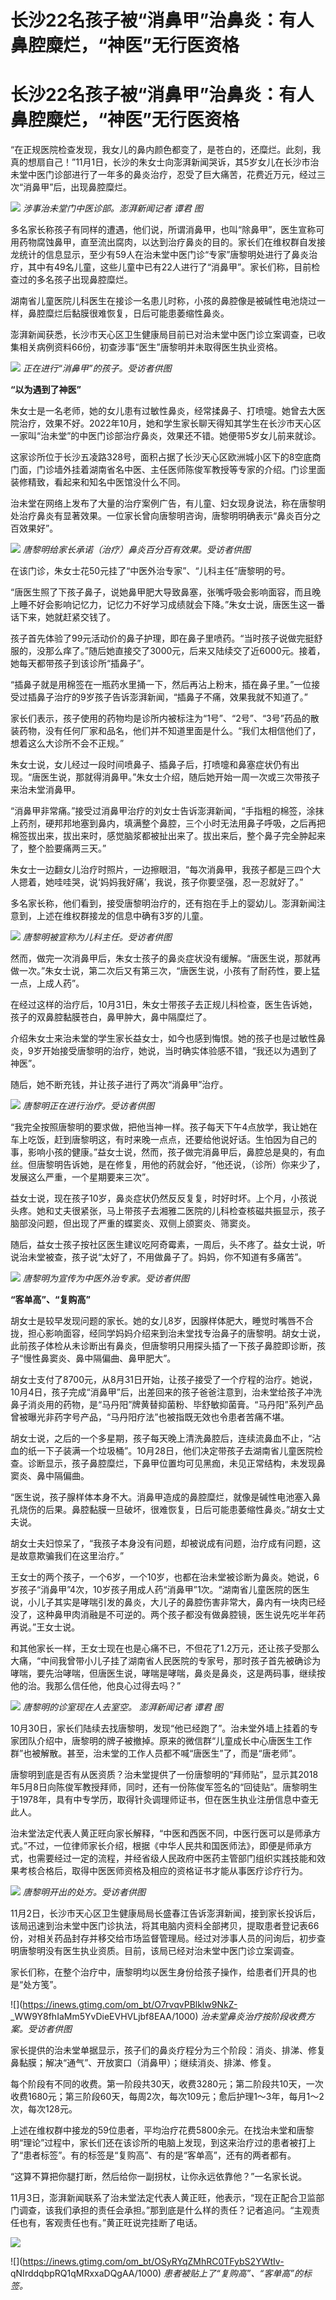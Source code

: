 # 长沙22名孩子被“消鼻甲”治鼻炎：有人鼻腔糜烂，“神医”无行医资格

# 长沙22名孩子被“消鼻甲”治鼻炎：有人鼻腔糜烂，“神医”无行医资格

“在正规医院检查发现，我女儿的鼻内颜色都变了，是苍白的，还糜烂。此刻，我真的想扇自己！”11月1日，长沙的朱女士向澎湃新闻哭诉，其5岁女儿在长沙市治未堂中医门诊部进行了一年多的鼻炎治疗，忍受了巨大痛苦，花费近万元，经过三次“消鼻甲”后，出现鼻腔糜烂。

![](https://inews.gtimg.com/om_bt/O6iWnTQqRIuNO39bvE6GtbRV7fbQK7igmeOROm7WIrDOcAA/1000)
_涉事治未堂门中医诊部。澎湃新闻记者 谭君 图_

多名家长称孩子有同样的遭遇，他们说，所谓消鼻甲，也叫“除鼻甲”，医生宣称可用药物腐蚀鼻甲，直至流出腐肉，以达到治疗鼻炎的目的。家长们在维权群自发接龙统计的信息显示，至少有59人在治未堂中医门诊“专家”唐黎明处进行了鼻炎治疗，其中有49名儿童，这些儿童中已有22人进行了“消鼻甲”。家长们称，目前检查过的多名孩子出现鼻腔糜烂。

湖南省儿童医院儿科医生在接诊一名患儿时称，小孩的鼻腔像是被碱性电池烧过一样，鼻腔糜烂后黏膜很难恢复，日后可能患萎缩性鼻炎。

澎湃新闻获悉，长沙市天心区卫生健康局目前已对治未堂中医门诊立案调查，已收集相关病例资料66份，初查涉事“医生”唐黎明并未取得医生执业资格。

![](https://inews.gtimg.com/om_bt/OOiF4ySeYbrG9V4U35YHB820DT7bsxXwxRZfWlcegRDjwAA/1000)
_正在进行“消鼻甲”的孩子。受访者供图_

**“以为遇到了神医”**

朱女士是一名老师，她的女儿患有过敏性鼻炎，经常揉鼻子、打喷嚏。她曾去大医院治疗，效果不好。2022年10月，她和学生家长聊天得知其学生在长沙市天心区一家叫“治未堂”的中医门诊部治疗鼻炎，效果还不错。她便带5岁女儿前来就诊。

这家诊所位于长沙五凌路328号，面积占据了长沙天心区欧洲城小区下的8空底商门面，门诊墙外挂着湖南省名中医、主任医师陈俊军教授等专家的介绍。门诊里面装修精致，看起来和知名中医馆没什么不同。

治未堂在网络上发布了大量的治疗案例广告，有儿童、妇女现身说法，称在唐黎明处治疗鼻炎有显著效果。一位家长曾向唐黎明咨询，唐黎明明确表示“鼻炎百分之百效果好”。

![](https://inews.gtimg.com/om_bt/OfLc2-nkQf7gxJ4tLEtKkNgWMVIrfwB6D7pR3gw_hE5TkAA/1000)
_唐黎明给家长承诺（治疗）鼻炎百分百有效果。受访者供图_

在该门诊，朱女士花50元挂了“中医外治专家”、“儿科主任”唐黎明的号。

“唐医生照了下孩子鼻子，说她鼻甲肥大导致鼻塞，张嘴呼吸会影响面容，而且晚上睡不好会影响记忆力，记忆力不好学习成绩就会下降。”朱女士说，唐医生这一番话下来，她就赶紧交钱了。

孩子首先体验了99元活动价的鼻子护理，即在鼻子里喷药。“当时孩子说做完挺舒服的，没那么痒了。”随后她直接交了3000元，后来又陆续交了近6000元。接着，她每天都带孩子到该诊所“插鼻子”。

“插鼻子就是用棉签在一瓶药水里捅一下，然后再沾上粉末，插在鼻子里。”一位接受过插鼻子治疗的9岁孩子告诉澎湃新闻，“插鼻子不痛，效果我就不知道了。”

家长们表示，孩子使用的药物均是诊所内被标注为“1号”、“2号”、“3号”药品的散装药物，没有任何厂家和品名，他们并不知道里面是什么。“我们太相信他们了，想着这么大诊所不会不正规。”

朱女士说，女儿经过一段时间喷鼻子、插鼻子后，打喷嚏和鼻塞症状仍有出现。“唐医生说，那就得消鼻甲。”朱女士介绍，随后她开始一周一次或三次带孩子来治未堂消鼻甲。

“消鼻甲非常痛。”接受过消鼻甲治疗的刘女士告诉澎湃新闻，“手指粗的棉签，涂抹上药剂，硬邦邦地塞到鼻内，填满整个鼻腔，三个小时无法用鼻子呼吸，之后再把棉签拔出来，拔出来时，感觉脑浆都被扯出来了。拔出来后，整个鼻子完全肿起来了，整个脸要痛两三天。”

朱女士一边翻女儿治疗时照片，一边擦眼泪，“每次消鼻甲，我孩子都是三四个大人摁着，她哇哇哭，说‘妈妈我好痛’，我说，孩子你要坚强，忍一忍就好了。”

多名家长称，他们看到，接受唐黎明治疗的，还有抱在手上的婴幼儿。澎湃新闻注意到，上述在维权群接龙的信息中确有3岁的儿童。

![](https://inews.gtimg.com/om_bt/O0Lsn2tTX4mxaaHSpmX2y-LCoeSXo8nHAJ_kSv0XYbVdYAA/1000)
_唐黎明被宣称为儿科主任。受访者供图_

然而，做完一次消鼻甲后，朱女士孩子的鼻炎症状没有缓解。“唐医生说，那就再做一次。”朱女士说，第二次后又有第三次，“唐医生说，小孩有了耐药性，要上猛一点，上成人药”。

在经过这样的治疗后，10月31日，朱女士带孩子去正规儿科检查，医生告诉她，孩子的双鼻腔黏膜苍白，鼻甲肿大，鼻中隔糜烂了。

介绍朱女士来治未堂的学生家长益女士，如今也感到悔恨。她的孩子也是过敏性鼻炎，9岁开始接受唐黎明的治疗，她说，当时确实体验感不错，“我还以为遇到了神医”。

随后，她不断充钱，并让孩子进行了两次“消鼻甲”治疗。

![](https://inews.gtimg.com/om_bt/OHyCN5weQtpiHhdaG6abDsVvsp5fHGeH9oPJNimZhLvwAAA/1000)
_唐黎明正在进行治疗。受访者供图_

“我完全按照唐黎明的要求做，把他当神一样。孩子每天下午4点放学，我让她在车上吃饭，赶到唐黎明这，有时来晚一点点，还要给他说好话。生怕因为自己的事，影响小孩的健康。”益女士说，然而，孩子做完消鼻甲后，鼻腔总是臭的，有血丝。但唐黎明告诉她，是在修复，用他的药就会好，“他还说，（诊所）你来少了，发展这么严重，一个星期要来三次”。

益女士说，现在孩子10岁，鼻炎症状仍然反反复复，时好时坏。上个月，小孩说头疼。她和丈夫很紧张，马上带孩子去湘雅二医院的儿科检查核磁共振显示，孩子脑部没问题，但出现了严重的蝶窦炎、双侧上颌窦炎、筛窦炎。

随后，益女士孩子按社区医生建议吃阿奇霉素，一周后，头不疼了。益女士说，听说治未堂被查，孩子说“太好了，不用做鼻子了。妈妈，你不知道有多痛苦”。

![](https://inews.gtimg.com/om_bt/OR3Kq7aZqVW3R1UXjRyJPW5OiZ7BdpLOIXaSgnNe4ajdwAA/1000)
_唐黎明为宣传为中医外治专家。受访者供图_

**“客单高”、“复购高”**

胡女士是较早发现问题的家长。她的女儿8岁，因腺样体肥大，睡觉时嘴唇不合拢，担心影响面容，经同学妈妈介绍来到治未堂找专治鼻子的唐黎明。胡女士说，此前孩子体检从未诊断出有鼻炎，但唐黎明只用探头插了一下孩子鼻腔即诊断，孩子“慢性鼻窦炎、鼻中隔偏曲、鼻甲肥大”。

胡女士支付了8700元，从8月31日开始，让孩子接受了一个疗程的治疗。她说，10月4日，孩子完成“消鼻甲”后，出差回来的孩子爸爸注意到，治未堂给孩子冲洗鼻子消炎用的药物，是“马丹阳”牌黄替抑菌粉、毕舒敏抑菌膏。“马丹阳”系列产品曾被曝光非药字号产品，“马丹阳疗法”也被指既无效也令患者苦痛不堪。

胡女士说，之后的一个多星期，孩子每天晚上清洗鼻腔后，连续流鼻血不止，“沾血的纸一下子装满一个垃圾桶”。10月28日，他们决定带孩子去湖南省儿童医院检查。诊断显示，孩子鼻腔糜烂，下鼻甲位置均可见黑痂，未见正常结构，未发现鼻窦炎、鼻中隔偏曲。

“医生说，孩子腺样体本身不大。消鼻甲造成的鼻腔糜烂，就像是碱性电池塞入鼻孔烧伤的后果。鼻腔黏膜一旦破坏，很难恢复，日后可能患萎缩性鼻炎。”胡女士丈夫说。

胡女士夫妇惊呆了，“我孩子本身没有问题，却被说成有问题，治疗成有问题，这是故意欺骗我们在这里治疗。”

王女士的两个孩子，一个6岁，一个10岁，也都在治未堂被诊断为鼻炎。她说，6岁孩子“消鼻甲”4次，10岁孩子用成人药“消鼻甲”1次。“湖南省儿童医院的医生说，小儿子其实是哮喘引发的鼻炎，大儿子的鼻腔伤害非常大，鼻内有一块肉已经没了，这种鼻甲肉消融是不可逆的。两个孩子都没有做鼻腔镜，医生说先吃半年药再说。”王女士说。

和其他家长一样，王女士现在也是心痛不已，不但花了1.2万元，还让孩子受那么大痛，“中间我曾带小儿子挂了湖南省人民医院的专家号，那时孩子首先被确诊为哮喘，要先治哮喘，但唐医生说，哮喘是哮喘，鼻炎是鼻炎，这是两码事，继续按他的治。我那么信任他，他良心过得去吗？”

![](https://inews.gtimg.com/om_bt/OLkijSEkbIbDTvzR6cH6aq8cPw9JgX7ml-2WfiUaJ9HacAA/1000)
_唐黎明的诊室现在人去室空。 澎湃新闻记者 谭君 图_

10月30日，家长们陆续去找唐黎明，发现“他已经跑了”。治未堂外墙上挂着的专家团队介绍中，唐黎明的牌子被撤掉。原来的微信群“儿童成长中心唐医生工作群”也被解散。甚至，治未堂的工作人员都不喊“唐医生”了，而是“唐老师”。

唐黎明到底是否有从医资质？治未堂提供了一份唐黎明的“拜师贴”，显示其2018年5月8日向陈俊军教授拜师，同时，还有一份陈俊军签名的“回徒贴”。唐黎明生于1978年，具有中专学历，取得针灸调理师证书，但在医生执业注册信息中查无此人。

治未堂法定代表人黄正旺向家长解释，“中医和西医不同，中医行医可以是师承方式。”不过，一位律师家长介绍，根据《中华人民共和国医师法》，即便是师承方式，也需要经过一定的流程，并经省级人民政府中医药主管部门组织实践技能和效果考核合格后，取得中医医师资格及相应的资格证书才能从事医疗诊疗行为。

![](https://inews.gtimg.com/om_bt/OwVj0w35CPqHJtLj4XdjiD5wTbLffEpnbeHnmzBy_YDJ8AA/1000)
_唐黎明开出的处方。受访者供图_

11月2日，长沙市天心区卫生健康局局长盛春江告诉澎湃新闻，接到家长投诉后，该局迅速到治未堂中医门诊执法，将其电脑内资料全部拷贝，提取患者登记表66份，对相关药品封存并移交给市场监督管理局。经过对涉事人员的问询后，初步查明唐黎明没有医生执业资质。目前，该局已经对治未堂中医门诊立案调查。

家长们称，在整个治疗中，唐黎明均以医生身份给孩子操作，给患者们开具的也是“处方笺”。

![](https://inews.gtimg.com/om_bt/O7rvqvPBlklw9NkZ-
_WW9Y8fhIaMm5YvDieEVHVLjbf8EAA/1000) _治未堂鼻炎治疗按阶段收费方案。受访者供图_

家长提供的治未堂单据显示，孩子们的鼻炎疗程分为三个阶段：消炎、排涕、修复鼻黏膜；解决“通气”、开放窦口（消鼻甲）；继续消炎、排涕、修复。

每个阶段有不同的收费。第一阶段共30天，收费3280元；第二阶段共10天，一次收费1680元；第三阶段60天，每周2次，每次109元；愈后护理1～3年，每月1～2次，每次128元。

上述在维权群中接龙的59位患者，平均治疗花费5800余元。在找治未堂和唐黎明“理论”过程中，家长们还在该诊所的电脑上发现，到这来治疗过的患者被打上了“患者标签”。有的标签是“复购高”、有的是“客单高”，还有的两者都有。

“这算不算把你腿打断，然后给你一副拐杖，让你永远依靠他？”一名家长说。

11月3日，澎湃新闻联系了治未堂法定代表人黄正旺，他表示，“现在正配合卫监部门调查，该我们承担的责任会承担。”那到底是什么样的责任？记者追问。“主观责任也有，客观责任也有。”黄正旺说完挂断了电话。

![](https://inews.gtimg.com/om_bt/OSfObtD-3OzQnDlC7-zlQ8QKIUt1Js9jETXVe3dnJj7fEAA/1000)

![](https://inews.gtimg.com/om_bt/OSyRYqZMhRC0TFybS2YWtIv-
qNIrddqbpRQ1qMRxxaDQgAA/1000) _患者被贴上了“复购高”、“客单高”的标签。_

